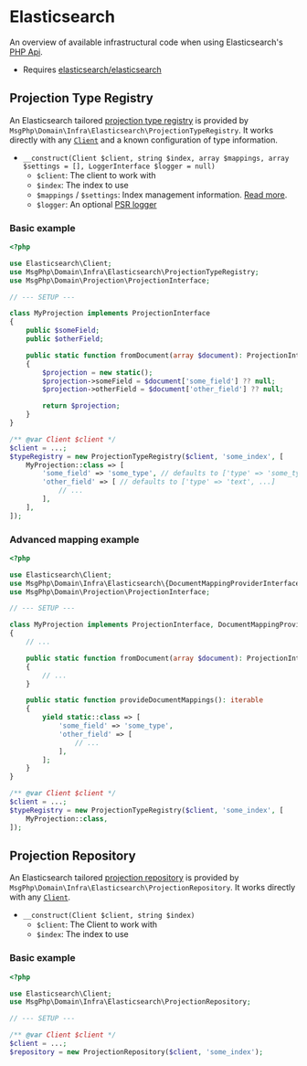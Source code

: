 # Elasticsearch

An overview of available infrastructural code when using Elasticsearch's [PHP Api][elasticsearch-project].

- Requires [elasticsearch/elasticsearch]

## Projection Type Registry

An Elasticsearch tailored [projection type registry](../projection/type-registry.md) is provided by `MsgPhp\Domain\Infra\Elasticsearch\ProjectionTypeRegistry`.
It works directly with any [`Client`][api-client] and a known configuration of type information.

- `__construct(Client $client, string $index, array $mappings, array $settings = [], LoggerInterface $logger = null)`
    - `$client`: The client to work with
    - `$index`: The index to use
    - `$mappings` / `$settings`: Index management information. [Read more][index management].
    - `$logger`: An optional [PSR logger]

### Basic example

```php
<?php

use Elasticsearch\Client;
use MsgPhp\Domain\Infra\Elasticsearch\ProjectionTypeRegistry;
use MsgPhp\Domain\Projection\ProjectionInterface;

// --- SETUP ---

class MyProjection implements ProjectionInterface
{
    public $someField;
    public $otherField;

    public static function fromDocument(array $document): ProjectionInterface
    {
        $projection = new static();
        $projection->someField = $document['some_field'] ?? null;
        $projection->otherField = $document['other_field'] ?? null;

        return $projection;
    }
}

/** @var Client $client */
$client = ...;
$typeRegistry = new ProjectionTypeRegistry($client, 'some_index', [
    MyProjection::class => [
        'some_field' => 'some_type', // defaults to ['type' => 'some_type']
        'other_field' => [ // defaults to ['type' => 'text', ...]
            // ...
        ],
    ],
]);
```

### Advanced mapping example

```php
<?php

use Elasticsearch\Client;
use MsgPhp\Domain\Infra\Elasticsearch\{DocumentMappingProviderInterface, ProjectionTypeRegistry};
use MsgPhp\Domain\Projection\ProjectionInterface;

// --- SETUP ---

class MyProjection implements ProjectionInterface, DocumentMappingProviderInterface
{
    // ...

    public static function fromDocument(array $document): ProjectionInterface
    {
        // ...
    }

    public static function provideDocumentMappings(): iterable
    {
        yield static::class => [
            'some_field' => 'some_type',
            'other_field' => [
                // ...
            ],
        ];
    }
}

/** @var Client $client */
$client = ...;
$typeRegistry = new ProjectionTypeRegistry($client, 'some_index', [
    MyProjection::class,
]);
```

## Projection Repository

An Elasticsearch tailored [projection repository](../projection/repositories.md) is provided by `MsgPhp\Domain\Infra\Elasticsearch\ProjectionRepository`.
It works directly with any [`Client`][api-client].

- `__construct(Client $client, string $index)`
    - `$client`: The Client to work with
    - `$index`: The index to use

### Basic example

```php
<?php

use Elasticsearch\Client;
use MsgPhp\Domain\Infra\Elasticsearch\ProjectionRepository;

// --- SETUP ---

/** @var Client $client */
$client = ...;
$repository = new ProjectionRepository($client, 'some_index');
```

[elasticsearch-project]: https://www.elastic.co/guide/en/elasticsearch/client/php-api/current/index.html
[elasticsearch/elasticsearch]: https://packagist.org/packages/elasticsearch/elasticsearch
[index management]: https://www.elastic.co/guide/en/elasticsearch/client/php-api/current/_index_management_operations.html
[api-client]: https://www.elastic.co/guide/en/elasticsearch/client/php-api/current/ElasticsearchPHP_Endpoints.html#Elasticsearch_Client
[PSR logger]: https://www.php-fig.org/psr/psr-3/
